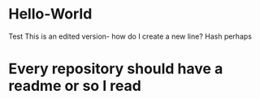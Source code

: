 # Hello-World
Test
This is an edited version- how do I create a new line? Hash perhaps
# Every repository should have a readme or so I read
